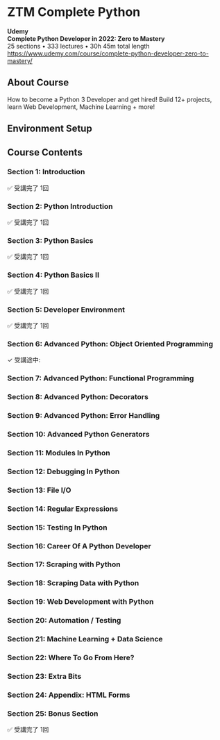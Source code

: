 # ZTM Complete Python

**Udemy**  
**Complete Python Developer in 2022: Zero to Mastery**  
25 sections • 333 lectures • 30h 45m total length  
https://www.udemy.com/course/complete-python-developer-zero-to-mastery/


## About Course

How to become a Python 3 Developer and get hired! Build 12+ projects, learn Web Development, Machine Learning + more!  


## Environment Setup


## Course Contents


### Section 1: Introduction

✅ 受講完了 1回  


### Section 2: Python Introduction

✅ 受講完了 1回  


### Section 3: Python Basics

✅ 受講完了 1回  


### Section 4: Python Basics II

✅ 受講完了 1回  


### Section 5: Developer Environment

✅ 受講完了 1回  


### Section 6: Advanced Python: Object Oriented Programming

✓ 受講途中:  


### Section 7: Advanced Python: Functional Programming


### Section 8: Advanced Python: Decorators


### Section 9: Advanced Python: Error Handling


### Section 10: Advanced Python Generators


### Section 11: Modules In Python


### Section 12: Debugging In Python


### Section 13: File I/O


### Section 14: Regular Expressions


### Section 15: Testing In Python


### Section 16: Career Of A Python Developer


### Section 17: Scraping with Python


### Section 18: Scraping Data with Python


### Section 19: Web Development with Python


### Section 20: Automation / Testing


### Section 21: Machine Learning + Data Science


### Section 22: Where To Go From Here?


### Section 23: Extra Bits


### Section 24: Appendix: HTML Forms


### Section 25: Bonus Section

✅ 受講完了 1回  

